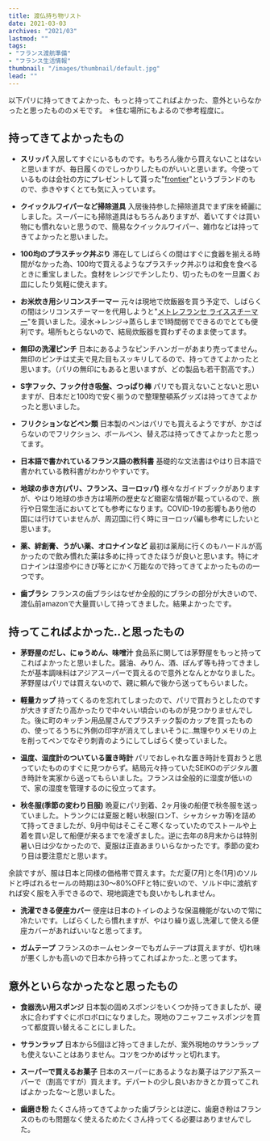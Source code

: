 ```yaml
---
title: 渡仏持ち物リスト
date: 2021-03-03
archives: "2021/03"
lastmod: ""
tags:
- "フランス渡航準備"
- "フランス生活情報"
thumbnail: "/images/thumbnail/default.jpg"
lead: ""
---
```


以下パリに持ってきてよかった、もっと持ってこればよかった、意外といらなかったと思ったもののメモです。
＊住む場所にもよるので参考程度に。

## 持ってきてよかったもの

- **スリッパ**
入居してすぐにいるものです。もちろん後から買えないことはないと思いますが、毎日履くのでしっかりしたものがいいと思います。今使っているものは会社の方にプレゼントして貰った"[frontier](https://www.frontier-inc-web.com/products/rooms/)"というブランドのもので、歩きやすくとても気に入っています。

- **クイックルワイパーなど掃除道具**
入居後持参した掃除道具でまず床を綺麗にしました。スーパーにも掃除道具はもちろんありますが、着いてすぐは買い物にも慣れないと思うので、簡易なクイックルワイパー、雑巾などは持ってきてよかったと思いました。

- **100均のプラスチック丼ぶり**
滞在してしばらくの間はすぐに食器を揃える時間がなかった為、100均で買えるようなプラスチック丼ぶりは和食を食べるときに重宝しました。食材をレンジでチンしたり、切ったものを一旦置くお皿にしたり気軽に使えます。

- **お米炊き用シリコンスチーマー**
元々は現地で炊飯器を買う予定で、しばらくの間はシリコンスチーマーを代用しようと"[メトレフランセ ライススチーマー](https://www.amazon.co.jp/メトレフランセ-シリコンスチーマー-ラウンドL-レシピ本付き-885-L/dp/B0111105RE/ref=sr_1_1?__mk_ja_JP=カタカナ&dchild=1&keywords=メトレフランセ+シリコンスチーマー&qid=1614727835&s=home&sr=1-1)"を買いました。浸水→レンジ→蒸らしまで1時間弱でできるのでとても便利です。場所もとらないので、結局炊飯器を買わずそのまま使ってます。

- **無印の洗濯ピンチ**
日本にあるようなピンチハンガーがあまり売ってません。無印のピンチは丈夫で見た目もスッキリしてるので、持ってきてよかったと思います。（パリの無印にもあると思いますが、どの製品も若干割高です。）

- **S字フック、フック付き吸盤、つっぱり棒**
パリでも買えないことないと思いますが、日本だと100均で安く揃うので整理整頓系グッズは持ってきてよかったと思いました。

- **フリクションなどペン類**
日本製のペンはパリでも買えるようですが、かさばらないのでフリクション、ボールペン、替え芯は持ってきてよかったと思ってます。

- **日本語で書かれているフランス語の教科書**
基礎的な文法書はやはり日本語で書かれている教科書がわかりやすいです。

- **地球の歩き方(パリ、フランス、ヨーロッパ)**
様々なガイドブックがありますが、やはり地球の歩き方は場所の歴史など緻密な情報が載っているので、旅行や日常生活においてとても参考になります。COVID-19の影響もあり他の国には行けていませんが、周辺国に行く時にヨーロッパ編も参考にしたいと思います。

- **薬、絆創膏、うがい薬、オロナインなど**
最初は薬局に行くのもハードルが高かったので飲み慣れた薬は多めに持ってきたほうが良いと思います。特にオロナインは湿疹やにきび等とにかく万能なので持ってきてよかったものの一つです。

- **歯ブラシ**
フランスの歯ブラシはなぜか全般的にブラシの部分が大きいので、渡仏前amazonで大量買いして持ってきました。結果よかったです。

## 持ってこればよかった‥と思ったもの
- **茅野屋のだし、にゅうめん、味噌汁**
食品系に関しては茅野屋をもっと持ってこればよかったと思いました。醤油、みりん、酒、ぽんず等も持ってきましたが基本調味料はアジアスーパーで買えるので意外となんとかなりました。茅野屋はパリでは買えないので、親に頼んで後から送ってもらいました。

- **軽量カップ**
持ってくるのを忘れてしまったので、パリで買おうとしたのですが大きすぎたり高かったりで中々いい頃合いのものが見つかりませんでした。後に町のキッチン用品屋さんでプラスチック製のカップを買ったものの、使ってるうちに外側の印字が消えてしまいそうに‥無理やりメモリの上を削ってペンでなぞり刺青のようにしてしばらく使っていました。

- **温度、湿度計のついている置き時計**
パリでおしゃれな置き時計を買おうと思っていたもののすぐに見つからず。結局元々持っていたSEIKOのデジタル置き時計を実家から送ってもらいました。フランスは全般的に湿度が低いので、家の湿度を管理するのに役立ってます。

- **秋冬服(季節の変わり目服)**
晩夏にパリ到着、2ヶ月後の船便で秋冬服を送っていました。トランクには夏服と軽い秋服(ロンT、シャカシャカ等)を詰めて持ってきましたが、9月中旬はそこそこ寒くなっていたのでストールや上着を買い足して船便が来るまでを凌ぎました。逆に去年の8月末からは特別暑い日は少なかったので、夏服は正直あまりいらなかったです。季節の変わり目は要注意だと思います。

余談ですが、服は日本と同様の価格帯で買えます。ただ夏(7月)と冬(1月)のソルドと呼ばれるセールの時期は30〜80%OFFと特に安いので、ソルド中に渡航すれば安く服を入手できるので、現地調達でも良いかもしれません。

- **洗濯できる便座カバー**
便座は日本のトイレのような保温機能がないので常に冷たいです。しばらくしたら慣れますが、やはり繰り返し洗濯して使える便座カバーがあればいいなと思ってます。

- **ガムテープ**
フランスのホームセンターでもガムテープは買えますが、切れ味が悪くしかも高いので日本から持ってこればよかった‥と思ってます。

## 意外といらなかったなと思ったもの

- **食器洗い用スポンジ**
日本製の固めスポンジをいくつか持ってきましたが、硬水に合わずすぐにボロボロになりました。現地のフニャフニャスポンジを買って都度買い替えることにしました。

- **サランラップ**
日本から5個ほど持ってきましたが、案外現地のサランラップも使えないことはありません。コツをつかめばサッと切れます。

- **スーパーで買えるお菓子**
日本のスーパーにあるようなお菓子はアジア系スーパーで（割高ですが）買えます。デパートの少し良いおかきとか買ってこればよかったな〜と思いました。

- **歯磨き粉**
たくさん持ってきてよかった歯ブラシとは逆に、歯磨き粉はフランスのものも問題なく使えるためたくさん持ってくる必要はありませんでした。